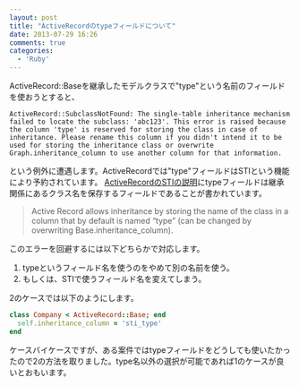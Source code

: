 ```yaml
---
layout: post
title: "ActiveRecordのtypeフィールドについて"
date: 2013-07-29 16:26
comments: true
categories: 
  - 'Ruby'
---
```


ActiveRecord::Baseを継承したモデルクラスで"type"という名前のフィールドを使おうとすると、

```
ActiveRecord::SubclassNotFound: The single-table inheritance mechanism failed to locate the subclass: 'abc123'. This error is raised because the column 'type' is reserved for storing the class in case of inheritance. Please rename this column if you didn't intend it to be used for storing the inheritance class or overwrite Graph.inheritance_column to use another column for that information.
```

という例外に遭遇します。ActiveRecordでは"type"フィールドはSTIという機能により予約されています。 [ActiveRecordのSTIの説明](http://api.rubyonrails.org/classes/ActiveRecord/Base.html)にtypeフィールドは継承関係にあるクラス名を保存するフィールドであることが書かれています。

> Active Record allows inheritance by storing the name of the class in a column
> that by default is named “type” (can be changed by overwriting 
> Base.inheritance_column). 

このエラーを回避するには以下どちらかで対応します。

1. typeというフィールド名を使うのをやめて別の名前を使う。
2. もしくは、STIで使うフィールド名を変えてしまう。

2のケースでは以下のようにします。

``` ruby app/models/campany.rb
class Company < ActiveRecord::Base; end
  self.inheritance_column = 'sti_type'
end
```

ケースバイケースですが、ある案件ではtypeフィールドをどうしても使いたかったので2の方法を取りました。type名以外の選択が可能であれば1のケースが良いとおもいます。

